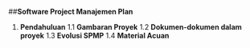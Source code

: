 ##**Software Project Manajemen Plan**
1. **Pendahuluan**
	1.1 **Gambaran Proyek**
	1.2 **Dokumen-dokumen dalam proyek**
	1.3 **Evolusi SPMP**
	1.4 **Material Acuan**

